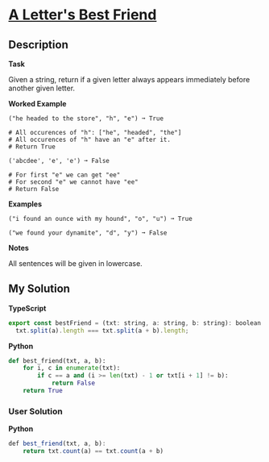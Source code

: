 # [A Letter's Best Friend](https://www.codewars.com/kata/64fc03a318692c1333ebc04c)

## Description

**Task**

Given a string, return if a given letter always appears immediately before another given letter.

**Worked Example**

```
("he headed to the store", "h", "e") ➞ True

# All occurences of "h": ["he", "headed", "the"]
# All occurences of "h" have an "e" after it.
# Return True

('abcdee', 'e', 'e') ➞ False

# For first "e" we can get "ee"
# For second "e" we cannot have "ee"
# Return False
```

**Examples**

```
("i found an ounce with my hound", "o", "u") ➞ True

("we found your dynamite", "d", "y") ➞ False
```

**Notes**

All sentences will be given in lowercase.

## My Solution

**TypeScript**

```js
export const bestFriend = (txt: string, a: string, b: string): boolean =>
  txt.split(a).length === txt.split(a + b).length;
```

**Python**

```py
def best_friend(txt, a, b):
    for i, c in enumerate(txt):
        if c == a and (i >= len(txt) - 1 or txt[i + 1] != b):
            return False
    return True
```

### User Solution

**Python**

```js
def best_friend(txt, a, b):
	return txt.count(a) == txt.count(a + b)
```
